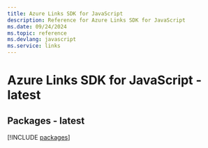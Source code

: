 ```yaml
---
title: Azure Links SDK for JavaScript
description: Reference for Azure Links SDK for JavaScript
ms.date: 09/24/2024
ms.topic: reference
ms.devlang: javascript
ms.service: links
---
```

# Azure Links SDK for JavaScript - latest
## Packages - latest
[!INCLUDE [packages](links-index.md)]
